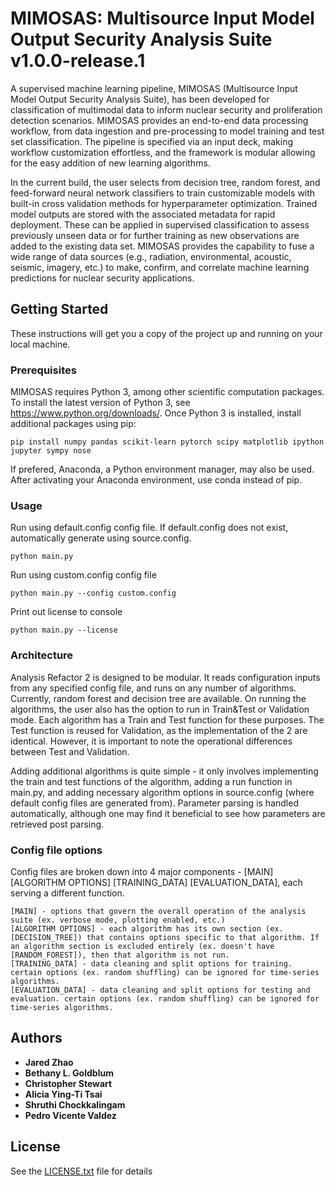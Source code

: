 # MIMOSAS: Multisource Input Model Output Security Analysis Suite v1.0.0-release.1

A supervised machine learning pipeline, MIMOSAS (Multisource Input Model Output Security Analysis Suite), has been developed for classification of multimodal data to inform nuclear security and proliferation detection scenarios. MIMOSAS provides an end-to-end data processing workflow, from data ingestion and pre-processing to model training and test set classification. The pipeline is specified via an input deck, making workflow customization effortless, and the framework is modular allowing for the easy addition of new learning algorithms.

In the current build, the user selects from decision tree, random forest, and feed-forward neural network classifiers to train customizable models with built-in cross validation methods for hyperparameter optimization. Trained model outputs are stored with the associated metadata for rapid deployment. These can be applied in supervised classification to assess previously unseen data or for further training as new observations are added to the existing data set. MIMOSAS provides the capability to fuse a wide range of data sources (e.g., radiation, environmental, acoustic, seismic, imagery, etc.) to make, confirm, and correlate machine learning predictions for nuclear security applications.

## Getting Started

These instructions will get you a copy of the project up and running on your local machine.

### Prerequisites

MIMOSAS requires Python 3, among other scientific computation packages. To install the latest version of Python 3, see https://www.python.org/downloads/. Once Python 3 is installed, install additional packages using pip:

```
pip install numpy pandas scikit-learn pytorch scipy matplotlib ipython jupyter sympy nose
```
If prefered, Anaconda, a Python environment manager, may also be used. After activating your Anaconda environment, use conda instead of pip.

### Usage

Run using default.config config file. If default.config does not exist, automatically generate using source.config.
```
python main.py
```

Run using custom.config config file
```
python main.py --config custom.config
```

Print out license to console
```
python main.py --license
```

### Architecture

Analysis Refactor 2 is designed to be modular. It reads configuration inputs from any specified config file, and runs on any number of algorithms. Currently, random forest and decision tree are available. On running the algorithms, the user also has the option to run in Train&Test or Validation mode. Each algorithm has a Train and Test function for these purposes. The Test function is reused for Validation, as the implementation of the 2 are identical. However, it is important to note the operational differences between Test and Validation.

Adding additional algorithms is quite simple - it only involves implementing the train and test functions of the algorithm, adding a run function in main.py, and adding necessary algorithm options in source.config (where default config files are generated from). Parameter parsing is handled automatically, although one may find it beneficial to see how parameters are retrieved post parsing.

### Config file options

Config files are broken down into 4 major components - [MAIN] [ALGORITHM OPTIONS] [TRAINING_DATA] [EVALUATION_DATA], each serving a different function.

    [MAIN] - options that govern the overall operation of the analysis suite (ex. verbose mode, plotting enabled, etc.)
    [ALGORITHM OPTIONS] - each algorithm has its own section (ex. [DECISION_TREE]) that contains options specific to that algorithm. If an algorithm section is excluded entirely (ex. doesn't have [RANDOM_FOREST]), then that algorithm is not run.
    [TRAINING_DATA] - data cleaning and split options for training. certain options (ex. random shuffling) can be ignored for time-series algorithms.
    [EVALUATION_DATA] - data cleaning and split options for testing and evaluation. certain options (ex. random shuffling) can be ignored for time-series algorithms.

## Authors

* **Jared Zhao**
* **Bethany L. Goldblum**
* **Christopher Stewart**
* **Alicia Ying-Ti Tsai**
* **Shruthi Chockkalingam**
* **Pedro Vicente Valdez**

## License

See the [LICENSE.txt](LICENSE.txt) file for details
